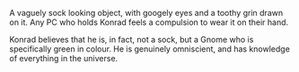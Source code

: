 A vaguely sock looking object, with googely eyes and a toothy grin drawn on it. Any PC who holds Konrad feels a compulsion to wear it on their hand.

Konrad believes that he is, in fact, not a sock, but a Gnome who is specifically green in colour. 
He is genuinely omniscient, and has knowledge of everything in the universe. 


